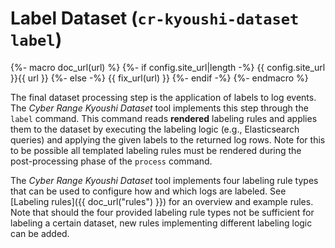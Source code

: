 # Label Dataset (`cr-kyoushi-dataset label`)

{%- macro doc_url(url) %}
{%- if config.site_url|length -%}
{{ config.site_url }}{{ url }}
{%- else -%}
{{ fix_url(url) }}
{%- endif -%}
{%- endmacro %}

The final dataset processing step is the application of labels to log events. The *Cyber Range Kyoushi Dataset* tool implements this step through the `label` command. This command reads **rendered** labeling rules and applies them to the dataset by executing the labeling logic (e.g., Elasticsearch queries) and applying the given labels to the returned log rows. Note for this to be possible all templated labeling rules must be rendered during the post-processing phase of the `process` command.

The *Cyber Range Kyoushi Dataset* tool implements four labeling rule types that can be used to configure how and which logs are labeled. See [Labeling rules]({{ doc_url("rules") }}) for an overview and example rules. Note that should the four provided labeling rule types not be sufficient for labeling a certain dataset, new rules implementing different labeling logic can be added.
